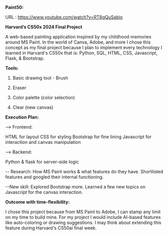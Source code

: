 **Paint50:**

URL : https://www.youtube.com/watch?v=RT8gQuSabjo

**Harvard’s CS50x 2024 Final Project**


A web-based painting application inspired by my childhood memories around MS Paint. In the world of Canva, Adobe, and more I chose this concept as my final project because I plan to implement every technology I learned in Harvard's CS50x that is: Python, SQL, HTML, CSS, Javascript, Flask, & Bootstrap.


**Tools:**


  1. Basic drawing tool - Brush

  2. Eraser

  3. Color palette (color selection)

  4. Clear (new canvas)


**Execution Plan:**


--> Frontend:


HTML for layout
CSS for styling
Bootstrap for fine lining
Javascript for interaction and canvas manipulation

--> Backend:

Python & flask for server-side logic

-- Research: 
How MS Paint works & what features do they have. Shortlisted features and googled their internal functioning.

--New skill: 
Explored Bootstrap more. Learned a few new topics on Javascript for the canvas interaction.


**Outcome with time-flexibility:**


I chose this project because from MS Paint to Adobe, I can stamp any limit on my time to build mine. For my project I would include AI-based features like auto-coloring or drawing suggestions. I may think about extending this feature during Harvard's CS50ai final week.
